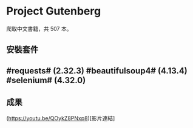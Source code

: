 # Project Gutenberg
爬取中文書籍，共 507 本。

## 安裝套件
#requests# (2.32.3)
#beautifulsoup4# (4.13.4)
#selenium# (4.32.0)
- 
## 成果

(https://youtu.be/QOykZ8PNxp8)[影片連結]

